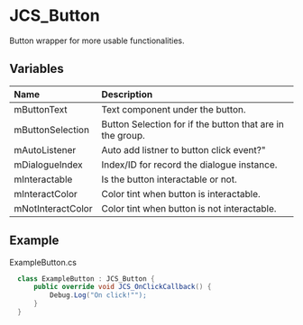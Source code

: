 # JCS_Button

Button wrapper for more usable functionalities.

## Variables

| Name | Description |
|:---|:---|
| mButtonText | Text component under the button. |
| mButtonSelection | Button Selection for if the button that are in the group. |
| mAutoListener | Auto add listner to button click event?" |
| mDialogueIndex | Index/ID for record the dialogue instance. |
| mInteractable | Is the button interactable or not. |
| mInteractColor | Color tint when button is interactable. |
| mNotInteractColor | Color tint when button is not interactable. |

## Example

ExampleButton.cs

```cs
  class ExampleButton : JCS_Button {
      public override void JCS_OnClickCallback() {
          Debug.Log("On click!"");
      }
  }
```
